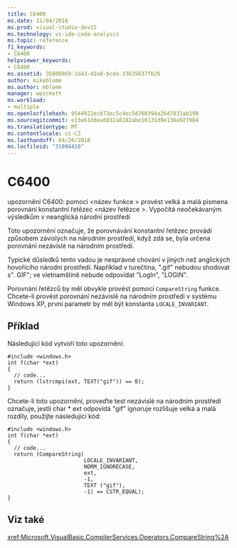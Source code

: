 ```yaml
---
title: C6400
ms.date: 11/04/2016
ms.prod: visual-studio-dev15
ms.technology: vs-ide-code-analysis
ms.topic: reference
f1_keywords:
- C6400
helpviewer_keywords:
- C6400
ms.assetid: 35808969-1d43-41e8-bcda-33635637fb26
author: mikeblome
ms.author: mblome
manager: wpickett
ms.workload:
- multiple
ms.openlocfilehash: 9544922ecb73ec5c4ec5d768394a26d7831ab190
ms.sourcegitcommit: e13e61ddea6032a8282abe16131d9e136a927984
ms.translationtype: MT
ms.contentlocale: cs-CZ
ms.lasthandoff: 04/26/2018
ms.locfileid: "31894410"
---
```

# <a name="c6400"></a>C6400
upozornění C6400: pomocí \<název funkce > provést velká a malá písmena porovnání konstantní řetězec \<název řetězce >. Vypočítá neočekávaným výsledkům v neanglická národní prostředí

 Toto upozornění označuje, že porovnávání konstantní řetězec provádí způsobem závislých na národním prostředí, když zdá se, byla určena porovnání nezávislé na národním prostředí.

 Typické důsledků tento vadou je nesprávné chování v jiných než anglických hovořícího národní prostředí. Například v turečtina, ".gif" nebudou shodovat s". GIF"; ve vietnamštině nebude odpovídat "LogIn", "LOGIN".

 Porovnání řetězců by měl obvykle provést pomocí `CompareString` funkce. Chcete-li provést porovnání nezávislé na národním prostředí v systému Windows XP, první parametr by měl být konstanta `LOCALE_INVARIANT`.

## <a name="example"></a>Příklad
 Následující kód vytvoří toto upozornění:

```
#include <windows.h>
int f(char *ext)
{
  // code...
  return (lstrcmpi(ext, TEXT("gif")) == 0);
}
```

 Chcete-li toto upozornění, proveďte test nezávislé na národním prostředí označuje, jestli char * ext odpovídá "gif" ignoruje rozlišuje velká a malá rozdíly, použijte následující kód:

```
#include <windows.h>
int f(char *ext)
{
  // code...
  return (CompareString(
                        LOCALE_INVARIANT,
                        NORM_IGNORECASE,
                        ext,
                        -1,
                        TEXT ("gif"),
                        -1) == CSTR_EQUAL);
}
```

## <a name="see-also"></a>Viz také
 <xref:Microsoft.VisualBasic.CompilerServices.Operators.CompareString%2A>